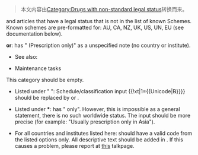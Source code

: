 > 本文内容由[Category:Drugs with non-standard legal status](https://zh.wikipedia.org/wiki/Category:Drugs_with_non-standard_legal_status)转换而来。


and  articles that have a legal status that is not in the list of known Schemes. Known schemes are pre-formatted for: AU, CA, NZ, UK, US, UN, EU (see documentation below).

**or**: has " (Prescription only)" as a unspecified note (no country or institute).

  - See also:

<!-- end list -->

  - Maintenance tasks

This category should be empty.

  - Listed under " ": Schedule/classification input {{\!xt|1={{Unicode|℞}}}} should be replaced by  or .

<!-- end list -->

  - Listed under **\***:  has " only". However, this is impossible as a general statement, there is no such worldwide status. The input should be more precise (for example: "Usually prescription only in Asia").

<!-- end list -->

  - For all countries and institutes listed here:  should have a valid code from the listed options only. All descriptive text should be added in . If this causes a problem, please report at [this](https://zh.wikipedia.org/wiki/Template_talk:Infobox_drug "wikilink") talkpage.